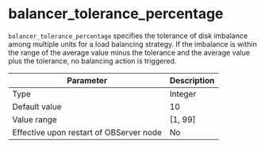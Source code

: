 # balancer_tolerance_percentage


`balancer_tolerance_percentage` specifies the tolerance of disk imbalance among multiple units for a load balancing strategy. If the imbalance is within the range of the average value minus the tolerance and the average value plus the tolerance, no balancing action is triggered.


| **Parameter** | **Description** |
|------------------|-----------|
| Type | Integer |
| Default value | 10 |
| Value range | [1, 99] |
| Effective upon restart of OBServer node | No |